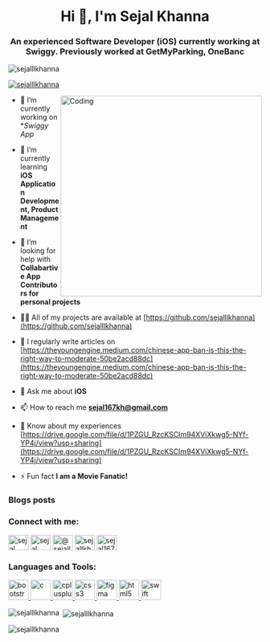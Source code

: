 

<h1 align="center">Hi 👋, I'm Sejal Khanna</h1>
<h3 align="center">An experienced Software Developer (iOS) currently working at Swiggy. Previously worked at GetMyParking, OneBanc</h3>

<p align="left"> <img src="https://komarev.com/ghpvc/?username=sejalllkhanna&label=Profile%20views&color=0e75b6&style=flat" alt="sejalllkhanna" /> </p>

<p align="left"> <a href="https://github.com/ryo-ma/github-profile-trophy"><img src="https://github-profile-trophy.vercel.app/?username=sejalllkhanna" alt="sejalllkhanna" /></a> </p>

<img align="right" alt="Coding" width="400" src="https://cdn.dribbble.com/users/2646423/screenshots/5507196/computer.gif">

- 🔭 I’m currently working on **Swiggy App*

- 🌱 I’m currently learning **iOS Application Development, Product Management**

- 🤝 I’m looking for help with **Collabartive App Contributors for personal projects**

- 👨‍💻 All of my projects are available at [https://github.com/sejalllkhanna](https://github.com/sejalllkhanna)

- 📝 I regularly write articles on [https://theyoungengine.medium.com/chinese-app-ban-is-this-the-right-way-to-moderate-50be2acd88dc](https://theyoungengine.medium.com/chinese-app-ban-is-this-the-right-way-to-moderate-50be2acd88dc)

- 💬 Ask me about **iOS**

- 📫 How to reach me **sejal167kh@gmail.com**

- 📄 Know about my experiences [https://drive.google.com/file/d/1PZGU_RzcKSCIm94XViXkwg5-NYf-YP4j/view?usp=sharing](https://drive.google.com/file/d/1PZGU_RzcKSCIm94XViXkwg5-NYf-YP4j/view?usp=sharing)

- ⚡ Fun fact **I am a Movie Fanatic!**

### Blogs posts
<!-- BLOG-POST-LIST:START -->
<!-- BLOG-POST-LIST:END -->

<h3 align="left">Connect with me:</h3>
<p align="left">
<a href="https://linkedin.com/in/sejal khanna" target="blank"><img align="center" src="https://cdn.jsdelivr.net/npm/simple-icons@3.0.1/icons/linkedin.svg" alt="sejal khanna" height="30" width="40" /></a>
<a href="https://fb.com/sejal khanna" target="blank"><img align="center" src="https://cdn.jsdelivr.net/npm/simple-icons@3.0.1/icons/facebook.svg" alt="sejal khanna" height="30" width="40" /></a>
<a href="https://medium.com/@sejallkhanna" target="blank"><img align="center" src="https://cdn.jsdelivr.net/npm/simple-icons@3.0.1/icons/medium.svg" alt="@sejallkhanna" height="30" width="40" /></a>
<a href="https://www.leetcode.com/sejallkhanna" target="blank"><img align="center" src="https://cdn.jsdelivr.net/npm/simple-icons@3.0.1/icons/leetcode.svg" alt="sejallkhanna" height="30" width="40" /></a>
<a href="https://auth.geeksforgeeks.org/user/sejal167kh" target="blank"><img align="center" src="https://cdn.jsdelivr.net/npm/simple-icons@3.0.1/icons/geeksforgeeks.svg" alt="sejal167kh" height="30" width="40" /></a>
</p>

<h3 align="left">Languages and Tools:</h3>
<p align="left"> <a href="https://getbootstrap.com" target="_blank"> <img src="https://devicons.github.io/devicon/devicon.git/icons/bootstrap/bootstrap-plain.svg" alt="bootstrap" width="40" height="40"/> </a> <a href="https://www.cprogramming.com/" target="_blank"> <img src="https://devicons.github.io/devicon/devicon.git/icons/c/c-original.svg" alt="c" width="40" height="40"/> </a> <a href="https://www.w3schools.com/cpp/" target="_blank"> <img src="https://devicons.github.io/devicon/devicon.git/icons/cplusplus/cplusplus-original.svg" alt="cplusplus" width="40" height="40"/> </a> <a href="https://www.w3schools.com/css/" target="_blank"> <img src="https://devicons.github.io/devicon/devicon.git/icons/css3/css3-original-wordmark.svg" alt="css3" width="40" height="40"/> </a> <a href="https://www.figma.com/" target="_blank"> <img src="https://www.vectorlogo.zone/logos/figma/figma-icon.svg" alt="figma" width="40" height="40"/> </a> <a href="https://www.w3.org/html/" target="_blank"> <img src="https://devicons.github.io/devicon/devicon.git/icons/html5/html5-original-wordmark.svg" alt="html5" width="40" height="40"/> </a> <a href="https://developer.apple.com/swift/" target="_blank"> <img src="https://devicons.github.io/devicon/devicon.git/icons/swift/swift-original-wordmark.svg" alt="swift" width="40" height="40"/> </a> </p>

<p><img align="left" src="https://github-readme-stats.vercel.app/api/top-langs?username=sejalllkhanna&show_icons=true&locale=en&layout=compact" alt="sejalllkhanna" /></p>

<p>&nbsp;<img align="center" src="https://github-readme-stats.vercel.app/api?username=sejalllkhanna&show_icons=true&locale=en" alt="sejalllkhanna" /></p>

<p><img align="center" src="https://github-readme-streak-stats.herokuapp.com/?user=sejalllkhanna&" alt="sejalllkhanna" /></p>
